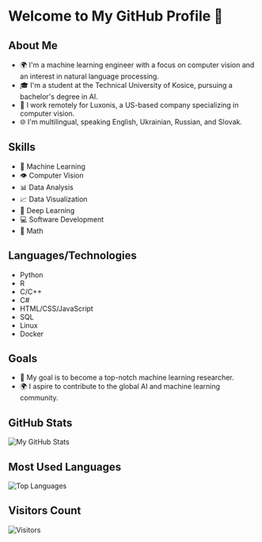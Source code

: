 # Welcome to My GitHub Profile 👋

## About Me
- 🌍 I'm a machine learning engineer with a focus on computer vision and an interest in natural language processing.
- 🎓 I'm a student at the Technical University of Kosice, pursuing a bachelor's degree in AI.
- 💼 I work remotely for Luxonis, a US-based company specializing in computer vision.
- 🌐 I'm multilingual, speaking English, Ukrainian, Russian, and Slovak.

## Skills
- 🤖 Machine Learning
- 👁️ Computer Vision
- 📊 Data Analysis
- 📈 Data Visualization
- 🧠 Deep Learning
- 💻 Software Development
- 🤯 Math

## Languages/Technologies
- Python
- R
- C/C++
- C#
- HTML/CSS/JavaScript
- SQL
- Linux
- Docker

## Goals
- 🎯 My goal is to become a top-notch machine learning researcher.
- 🌍 I aspire to contribute to the global AI and machine learning community.

## GitHub Stats
![My GitHub Stats](https://github-readme-stats.vercel.app/api?username=Mruzik1&show_icons=true&theme=radical)

## Most Used Languages
![Top Languages](https://github-readme-stats.vercel.app/api/top-langs/?username=Mruzik1&layout=compact&theme=radical)

## Visitors Count
![Visitors](https://visitor-badge.glitch.me/badge?page_id=Mruzik1.Mruzik1)
